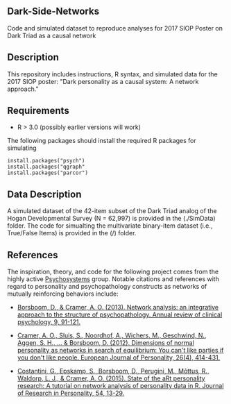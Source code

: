 ## Dark-Side-Networks
Code and simulated dataset to reproduce analyses for 2017 SIOP Poster on Dark Triad as a causal network

## Description
This repository includes instructions, R syntax, and simulated data for the 2017 SIOP poster: "Dark personality as a causal system: A network approach." 

## Requirements

- R > 3.0 (possibly earlier versions will work)

The following packages should install the required R packages for simulating 

```
install.packages("psych")
install.packages("qgraph"
install.packages("parcor")
```
## Data Description

A simulated dataset of the 42-item subset of the Dark Triad analog of the Hogan Developmental Survey (N = 62,997) is provided in the (./SimData) folder. The code for simualting the multivariate binary-item dataset (i.e., True/False Items) is provided in the (/) folder. 

## References

The inspiration, theory, and code for the following project comes from the highly active [Psychosystems](http://psychosystems.org/) group. Notable citations and references with regard to personality and psychopathology constructs as networks of mutually reinforcing behaviors include:

- [Borsboom, D., & Cramer, A. O. (2013). Network analysis: an integrative approach to the structure of psychopathology. Annual review of clinical psychology, 9, 91-121.](https://www.ncbi.nlm.nih.gov/pubmed/23537483)

- [Cramer, A. O., Sluis, S., Noordhof, A., Wichers, M., Geschwind, N., Aggen, S. H., ... & Borsboom, D. (2012). Dimensions of normal personality as networks in search of equilibrium: You can't like parties if you don't like people. European Journal of Personality, 26(4), 414-431.](http://onlinelibrary.wiley.com/doi/10.1002/per.1866/full)

- [Costantini, G., Epskamp, S., Borsboom, D., Perugini, M., Mõttus, R., Waldorp, L. J., & Cramer, A. O. (2015). State of the aRt personality research: A tutorial on network analysis of personality data in R. Journal of Research in Personality, 54, 13-29.](www.sciencedirect.com/science/article/pii/S0092656614000701)

